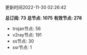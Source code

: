 更新时间2022-11-30 02:26:42

**总订阅: 73**
**总节点: 1075**
**有效节点: 278**
- trojan节点: 56
- v2ray节点: 191
- ss节点: 30
- ssr节点: 1
